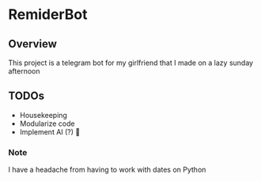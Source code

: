 # RemiderBot

## Overview

This project is a telegram bot for my girlfriend that I made on a lazy sunday afternoon

## TODOs

- Housekeeping
- Modularize code
- Implement AI (?) :monocle_face:

### Note

I have a headache from having to work with dates on Python
